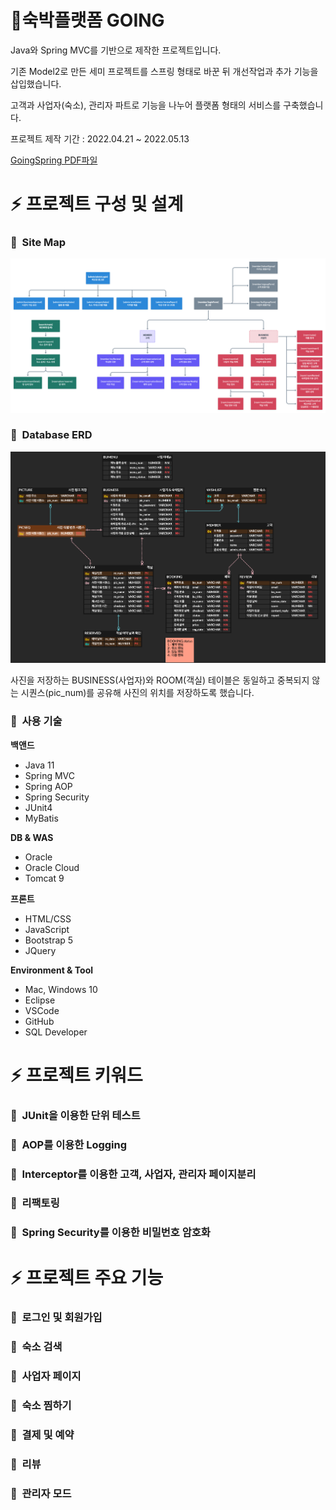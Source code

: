# 🎒숙박플랫폼 GOING

Java와 Spring MVC를 기반으로 제작한 프로젝트입니다.

기존 Model2로 만든 세미 프로젝트를 스프링 형태로 바꾼 뒤 개선작업과 추가 기능을 삽입했습니다.

고객과 사업자(숙소), 관리자 파트로 기능을 나누어 플랫폼 형태의 서비스를 구축했습니다.



프로젝트 제작 기간 : 2022.04.21 ~ 2022.05.13

[GoingSpring PDF파일](GOING%20-%20SPRING%2065d55764fa834e57b754e36919143cd1/GoingSpring.pdf)

# ⚡️ 프로젝트 구성 및 설계


### 📙  Site Map

![사이트맵 (2).png](GOING%20-%20SPRING%2065d55764fa834e57b754e36919143cd1/sitemap.png)

### 📙  Database ERD

![GOING (3).png](GOING%20-%20SPRING%2065d55764fa834e57b754e36919143cd1/GOING_(3).png)

사진을 저장하는 BUSINESS(사업자)와 ROOM(객실) 테이블은 동일하고 중복되지 않는 시퀀스(pic_num)를 공유해 사진의 위치를 저장하도록 했습니다.   

### 📙  사용 기술

**백앤드**

- Java 11
- Spring MVC
- Spring AOP
- Spring Security
- JUnit4
- MyBatis

**DB & WAS**

- Oracle
- Oracle Cloud
- Tomcat 9

**프론트**

- HTML/CSS
- JavaScript
- Bootstrap 5
- JQuery

**Environment & Tool**

- Mac, Windows 10
- Eclipse
- VSCode
- GitHub
- SQL Developer

# ⚡️ 프로젝트 키워드


### 📙  JUnit을 이용한 단위 테스트

### 📙  AOP를 이용한 Logging

### 📙  Interceptor를 이용한 고객, 사업자, 관리자 페이지분리

### 📙  리팩토링

### 📙  Spring Security를 이용한 비밀번호 암호화


# ⚡️ 프로젝트 주요 기능

### 📙  로그인 및 회원가입

### 📙  숙소 검색

### 📙  사업자 페이지

### 📙  숙소 찜하기

### 📙  결제 및 예약

### 📙  리뷰

### 📙  관리자 모드


